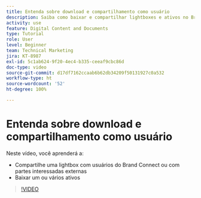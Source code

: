 ```yaml
---
title: Entenda sobre download e compartilhamento como usuário
description: Saiba como baixar e compartilhar lightboxes e ativos no Brand Connect do [!UICONTROL DAM do Workfront].
activity: use
feature: Digital Content and Documents
type: Tutorial
role: User
level: Beginner
team: Technical Marketing
jira: KT-8987
exl-id: 5c1ab624-9f20-4ec4-b335-ceeaf9cbc86d
doc-type: video
source-git-commit: d17df7162ccaab6b62db34209f50131927c0a532
workflow-type: ht
source-wordcount: '52'
ht-degree: 100%

---
```


# Entenda sobre download e compartilhamento como usuário

Neste vídeo, você aprenderá a:

* Compartilhe uma lightbox com usuários do Brand Connect ou com partes interessadas externas
* Baixar um ou vários ativos

>[!VIDEO](https://video.tv.adobe.com/v/335249/?quality=12&learn=on&enablevpops)
